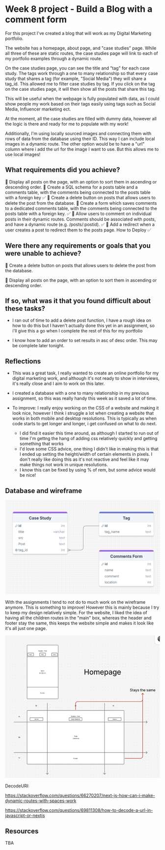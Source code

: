 # Week 8 project - Build a Blog with a comment form

For this project I've created a blog that will work as my Digital Marketing portfolio.

The website has a homepage, about page, and "case studies" page. While all three of these are static routes, the case studies page will link to each of my portfolio examples through a dynamic route.

On the case studies page, you can see the title and "tag" for each case study. The tags work through a one to many relationship so that every case study that shares a tag (for example, "Social Media") they will share a tag_id. This allowed me to filter case studies by tag. If you click on the tag on the case studies page, it will then show all the posts that share this tag.

This will be useful when the webpage is fully populated with data, as I could show people my work based on their tags easily using tags such as Social Media, Influencer marketing ect.

At the moment, all the case studies are filled with dummy data, however all the logic is there and ready for me to populate with my work! 

Additionally, I'm using locally sourced images and connecting them with rows of data from the database using their ID. This way I can include local images in a dynamic route. The other option would be to have a "url" column where i add the url for the image I want to use. But this allows me to use local images!

## What requirements did you achieve? 

🎯 Display all posts on the page, with an option to sort them in ascending or descending order.
🎯 Create a SQL schema for a posts table and a comments table, with the comments being connected to the posts table with a foreign key ✅
🎯 Create a delete button on posts that allows users to delete the post from the database.
🎯 Create a form which saves comments to a dedicated comments table, with the comments being connected to the posts table with a foreign key. ✅
🎯 Allow users to comment on individual posts in their dynamic routes. Comments should be associated with posts, and have a dynamic route (e.g. /posts/:postid). ✅
🎯 Add a redirect when a user creates a post to redirect them to the posts page.
How to Deploy ✅

## Were there any requirements or goals that you were unable to achieve?

🎯 Create a delete button on posts that allows users to delete the post from the database.

🎯 Display all posts on the page, with an option to sort them in ascending or descending order.

## If so, what was it that you found difficult about these tasks?

- I ran out of time to add a delete post function, I have a rough idea on how to do this but I haven't actually done this yet in an assignment, so i'll give this a go when I complete the rest of this for my portfolio

- I know how to add an order to set results in asc of desc order. This may be complete later tonight.

## Reflections

- This was a great task, I really wanted to create an online portfolio for my digital marketing work, and although it's not ready to show in interviews, it's really close and I aim to work on this later.

- I created a database with a one to many relationship in my previous assignment, so this was really handy this week as it saved a lot of time.

- To improve: I really enjoy working on the CSS of a website and making it look nice, however I think i struggle a lot when creating a website that works in both mobile and desktop resolutions. This is typically as when code starts to get longer and longer, i get confused on what to do next.
    - I did find it easier this time around, as although I started to run out of time I'm gettng the hang of adding css relatively quickly and getting something that works
    - I'd love some CSS advice, one thing I didn't like in making this is that I ended up setting the height/width of certain elements in pixels. I don't really like doing this as it's not reactive and feel like it may make things not work in unique resolutions.
    - I know this can be fixed by using % of rem, but some advice would be nice!

## Database and wireframe

![Database Schema](./public/images/Screenshot%202025-06-22%20195655.png)


With the assignments I tend to not do to much work on the wireframe anymore. This is something to improve! However this is mainly because I try to keep my design relatively simple.
For the website, I liked the idea of having all the children routes in the "main" box, whereas the header and footer stay the same, this keeps the website simple and makes it look like it's all just one page.

![Wireframe](./public/images/Screenshot%202025-06-22%20200014.png)




DecodeURI:

https://stackoverflow.com/questions/66270207/next-js-how-can-i-make-dynamic-routes-with-spaces-work

https://stackoverflow.com/questions/69811308/how-to-decode-a-url-in-javascript-or-nextjs


## Resources

TBA